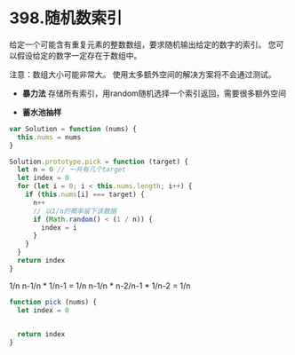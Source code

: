 # 398.随机数索引
给定一个可能含有重复元素的整数数组，要求随机输出给定的数字的索引。 您可以假设给定的数字一定存在于数组中。

注意：数组大小可能非常大。 使用太多额外空间的解决方案将不会通过测试。

- **暴力法**
存储所有索引，用random随机选择一个索引返回，需要很多额外空间

- **蓄水池抽样**
```js
var Solution = function (nums) {
  this.nums = nums
}

Solution.prototype.pick = function (target) {
  let n = 0 // 一共有几个target
  let index = 0
  for (let i = 0; i < this.nums.length; i++) {
    if (this.nums[i] === target) {
      n++
      // 以1/n的概率留下该数据
      if (Math.random() < (1 / n)) {
        index = i
      }
    }
  }
  return index
}
```

1/n
n-1/n * 1/n-1 = 1/n
n-1/n * n-2/n-1 * 1/n-2 = 1/n

```js
function pick (nums) {
  let index = 0
  

  return index
} 

```